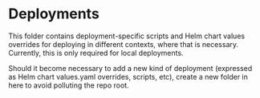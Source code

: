 # Deployments

This folder contains deployment-specific scripts and Helm chart values overrides for deploying in different contexts,
where that is necessary. Currently, this is only required for local deployments.

Should it become necessary to add a new kind of deployment (expressed as Helm chart values.yaml overrides, scripts, etc),
create a new folder in here to avoid polluting the repo root.
